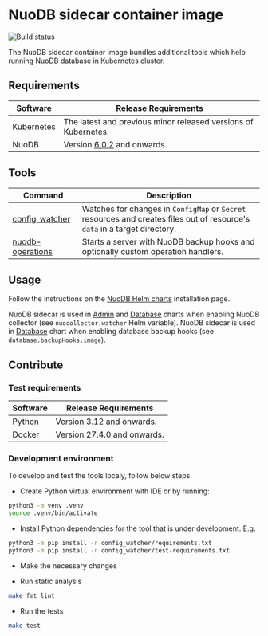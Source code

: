 # NuoDB sidecar container image

![Build status](https://github.com/nuodb/nuodb-sidecar/actions/workflows/test/badge.svg)

The NuoDB sidecar container image bundles additional tools which help running NuoDB database in Kubernetes cluster.

## Requirements

| Software   | Release Requirements                           |
|------------|------------------------------------------------|
| Kubernetes |  The latest and previous minor released versions of Kubernetes. |
| NuoDB      |  Version [6.0.2](https://hub.docker.com/r/nuodb/nuodb/tags) and onwards. |

## Tools

| Command          | Description                                            |
|------------------|--------------------------------------------------------|
| [config_watcher](./config_watcher/README.md) | Watches for changes in `ConfigMap` or `Secret` resources and creates files out of resource's `data` in a target directory. |
| [nuodb-operations](./nuodb-operations/README.md) | Starts a server with NuoDB backup hooks and optionally custom operation handlers. |

## Usage

Follow the instructions on the [NuoDB Helm charts](https://github.com/nuodb/nuodb-helm-charts/blob/master/README.md#nuodb-helm-chart-installation) installation page.

NuoDB sidecar is used in [Admin](https://github.com/nuodb/nuodb-helm-charts/tree/master/stable/admin) and [Database](https://github.com/nuodb/nuodb-helm-charts/tree/master/stable/database) charts when enabling NuoDB collector (see `nuocollector.watcher` Helm variable).
NuoDB sidecar is used in [Database](https://github.com/nuodb/nuodb-helm-charts/tree/master/stable/database) chart when enabling database backup hooks (see `database.backupHooks.image`).

## Contribute

### Test requirements

| Software   | Release Requirements                           |
|------------|------------------------------------------------|
| Python     |  Version 3.12 and onwards. |
| Docker     |  Version 27.4.0 and onwards. |

### Development environment

To develop and test the tools localy, follow below steps.

- Create Python virtual environment with IDE or by running:

```sh
python3 -m venv .venv
source .venv/bin/activate
```

- Install Python dependencies for the tool that is under development. E.g.

```sh
python3 -m pip install -r config_watcher/requirements.txt
python3 -m pip install -r config_watcher/test-requirements.txt
```

- Make the necessary changes

- Run static analysis

```sh
make fmt lint
```

- Run the tests

```sh
make test
```
